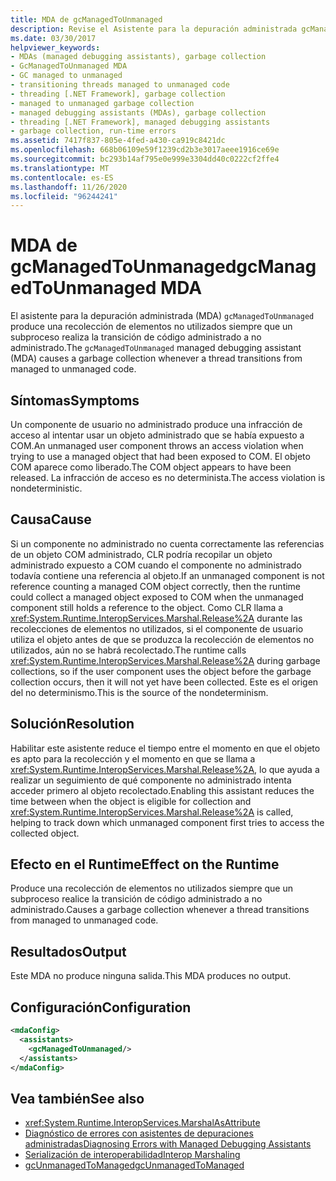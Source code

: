 ```yaml
---
title: MDA de gcManagedToUnmanaged
description: Revise el Asistente para la depuración administrada gcManagedToUnmanaged. Este MDA puede activarse debido a la recolección de elementos no utilizados prematura durante la transición a código no administrado.
ms.date: 03/30/2017
helpviewer_keywords:
- MDAs (managed debugging assistants), garbage collection
- GcManagedToUnmanaged MDA
- GC managed to unmanaged
- transitioning threads managed to unmanaged code
- threading [.NET Framework], garbage collection
- managed to unmanaged garbage collection
- managed debugging assistants (MDAs), garbage collection
- threading [.NET Framework], managed debugging assistants
- garbage collection, run-time errors
ms.assetid: 7417f837-805e-4fed-a430-ca919c8421dc
ms.openlocfilehash: 668b06109e59f1239cd2b3e3017aeee1916ce69e
ms.sourcegitcommit: bc293b14af795e0e999e3304dd40c0222cf2ffe4
ms.translationtype: MT
ms.contentlocale: es-ES
ms.lasthandoff: 11/26/2020
ms.locfileid: "96244241"
---
```

# <a name="gcmanagedtounmanaged-mda"></a><span data-ttu-id="2388b-104">MDA de gcManagedToUnmanaged</span><span class="sxs-lookup"><span data-stu-id="2388b-104">gcManagedToUnmanaged MDA</span></span>

<span data-ttu-id="2388b-105">El asistente para la depuración administrada (MDA) `gcManagedToUnmanaged` produce una recolección de elementos no utilizados siempre que un subproceso realiza la transición de código administrado a no administrado.</span><span class="sxs-lookup"><span data-stu-id="2388b-105">The `gcManagedToUnmanaged` managed debugging assistant (MDA) causes a garbage collection whenever a thread transitions from managed to unmanaged code.</span></span>  
  
## <a name="symptoms"></a><span data-ttu-id="2388b-106">Síntomas</span><span class="sxs-lookup"><span data-stu-id="2388b-106">Symptoms</span></span>  

 <span data-ttu-id="2388b-107">Un componente de usuario no administrado produce una infracción de acceso al intentar usar un objeto administrado que se había expuesto a COM.</span><span class="sxs-lookup"><span data-stu-id="2388b-107">An unmanaged user component throws an access violation when trying to use a managed object that had been exposed to COM.</span></span> <span data-ttu-id="2388b-108">El objeto COM aparece como liberado.</span><span class="sxs-lookup"><span data-stu-id="2388b-108">The COM object appears to have been released.</span></span> <span data-ttu-id="2388b-109">La infracción de acceso es no determinista.</span><span class="sxs-lookup"><span data-stu-id="2388b-109">The access violation is nondeterministic.</span></span>  
  
## <a name="cause"></a><span data-ttu-id="2388b-110">Causa</span><span class="sxs-lookup"><span data-stu-id="2388b-110">Cause</span></span>  

 <span data-ttu-id="2388b-111">Si un componente no administrado no cuenta correctamente las referencias de un objeto COM administrado, CLR podría recopilar un objeto administrado expuesto a COM cuando el componente no administrado todavía contiene una referencia al objeto.</span><span class="sxs-lookup"><span data-stu-id="2388b-111">If an unmanaged component is not reference counting a managed COM object correctly, then the runtime could collect a managed object exposed to COM when the unmanaged component still holds a reference to the object.</span></span> <span data-ttu-id="2388b-112">Como CLR llama a <xref:System.Runtime.InteropServices.Marshal.Release%2A> durante las recolecciones de elementos no utilizados, si el componente de usuario utiliza el objeto antes de que se produzca la recolección de elementos no utilizados, aún no se habrá recolectado.</span><span class="sxs-lookup"><span data-stu-id="2388b-112">The runtime calls <xref:System.Runtime.InteropServices.Marshal.Release%2A> during garbage collections, so if the user component uses the object before the garbage collection occurs, then it will not yet have been collected.</span></span> <span data-ttu-id="2388b-113">Este es el origen del no determinismo.</span><span class="sxs-lookup"><span data-stu-id="2388b-113">This is the source of the nondeterminism.</span></span>  
  
## <a name="resolution"></a><span data-ttu-id="2388b-114">Solución</span><span class="sxs-lookup"><span data-stu-id="2388b-114">Resolution</span></span>  

 <span data-ttu-id="2388b-115">Habilitar este asistente reduce el tiempo entre el momento en que el objeto es apto para la recolección y el momento en que se llama a <xref:System.Runtime.InteropServices.Marshal.Release%2A>, lo que ayuda a realizar un seguimiento de qué componente no administrado intenta acceder primero al objeto recolectado.</span><span class="sxs-lookup"><span data-stu-id="2388b-115">Enabling this assistant reduces the time between when the object is eligible for collection and <xref:System.Runtime.InteropServices.Marshal.Release%2A> is called, helping to track down which unmanaged component first tries to access the collected object.</span></span>  
  
## <a name="effect-on-the-runtime"></a><span data-ttu-id="2388b-116">Efecto en el Runtime</span><span class="sxs-lookup"><span data-stu-id="2388b-116">Effect on the Runtime</span></span>  

 <span data-ttu-id="2388b-117">Produce una recolección de elementos no utilizados siempre que un subproceso realice la transición de código administrado a no administrado.</span><span class="sxs-lookup"><span data-stu-id="2388b-117">Causes a garbage collection whenever a thread transitions from managed to unmanaged code.</span></span>  
  
## <a name="output"></a><span data-ttu-id="2388b-118">Resultados</span><span class="sxs-lookup"><span data-stu-id="2388b-118">Output</span></span>  

 <span data-ttu-id="2388b-119">Este MDA no produce ninguna salida.</span><span class="sxs-lookup"><span data-stu-id="2388b-119">This MDA produces no output.</span></span>  
  
## <a name="configuration"></a><span data-ttu-id="2388b-120">Configuración</span><span class="sxs-lookup"><span data-stu-id="2388b-120">Configuration</span></span>  
  
```xml  
<mdaConfig>  
  <assistants>  
    <gcManagedToUnmanaged/>  
  </assistants>  
</mdaConfig>  
```  
  
## <a name="see-also"></a><span data-ttu-id="2388b-121">Vea también</span><span class="sxs-lookup"><span data-stu-id="2388b-121">See also</span></span>

- <xref:System.Runtime.InteropServices.MarshalAsAttribute>
- [<span data-ttu-id="2388b-122">Diagnóstico de errores con asistentes de depuraciones administradas</span><span class="sxs-lookup"><span data-stu-id="2388b-122">Diagnosing Errors with Managed Debugging Assistants</span></span>](diagnosing-errors-with-managed-debugging-assistants.md)
- [<span data-ttu-id="2388b-123">Serialización de interoperabilidad</span><span class="sxs-lookup"><span data-stu-id="2388b-123">Interop Marshaling</span></span>](../interop/interop-marshaling.md)
- [<span data-ttu-id="2388b-124">gcUnmanagedToManaged</span><span class="sxs-lookup"><span data-stu-id="2388b-124">gcUnmanagedToManaged</span></span>](gcunmanagedtomanaged-mda.md)
